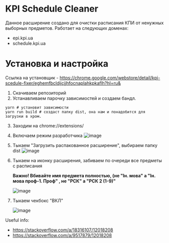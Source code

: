 # KPI Schedule Cleaner
Данное расширение создано для очистки расписания КПИ от ненужных выборных предметов.
Работает на следующих доменах:
- epi.kpi.ua
- schedule.kpi.ua

# Установка и настройка
Ссылка на установщик - 
https://chrome.google.com/webstore/detail/kpi-scedule-fixer/eghemfbcldijcjjhfocnaplahkpkaflh?hl=ru&


1) Скачиваем репозиторий
2) Устанавливаем парочку зависимостей и создаем бандл.
```shell
yarn # установит зависимости
yarn run build # создаст папку dist, она нам и понадобится для загрузки в хром.
```
3) Заходим на chrome://extensions/
4) Включаем режим разработчика
![image](https://user-images.githubusercontent.com/33464332/131471858-88ac93ce-7d7e-428e-be34-fb1254d231c9.png)
5) Тыкаем "Загрузить распакованное расширение", выбираем папку dist
![image](https://user-images.githubusercontent.com/33464332/131471979-83e299f1-624e-4129-8059-40b0c4e7ed3c.png)
6) Тыкаем на иконку расширения, забиваем по очереди все предметы с расписания

     **Важно! Вбивайте имя предмета полностью, (не "Ін. мова" а "Ін. мова проф-1. Проф" , не "РСК" а "РСК 2 (1-9)"**
 
     ![image](https://user-images.githubusercontent.com/33464332/131473369-4f823f35-e06c-4674-a483-03d4af4d19dc.png)
6) Тыкаем чекбокс "ВКЛ" 

      ![image](https://user-images.githubusercontent.com/33464332/131473415-b7d9cbba-c26f-4993-95e9-bf4cac448e76.png)

Useful info:
- https://stackoverflow.com/a/18316107/12018208
- https://stackoverflow.com/a/9517879/12018208